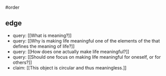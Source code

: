 #order 
## edge
- query: [[What is meaning?]]
- query: [[Why is making life meaningful one of the elements of the that defines the meaning of life?]]
- query: [[How does one actually make life meaningful?]]
- query: [[Should one focus on making life meaningful for oneself, or for others?]]
- claim: [[This object is circular and thus meaningless.]]